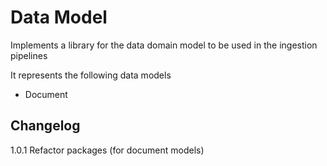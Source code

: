 # Data Model

Implements a library for the data domain model to be used in the ingestion pipelines

It represents the following data models

* Document


## Changelog

1.0.1 Refactor packages (for document models) 